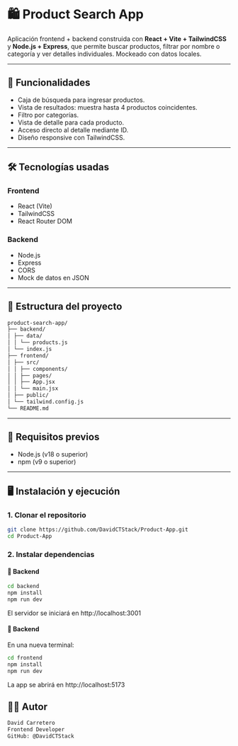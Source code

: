 # 🛍️ Product Search App

Aplicación frontend + backend construida con **React + Vite + TailwindCSS** y **Node.js + Express**, que permite buscar productos, filtrar por nombre o categoría y ver detalles individuales. Mockeado con datos locales.

---

## 🧩 Funcionalidades

- Caja de búsqueda para ingresar productos.
- Vista de resultados: muestra hasta 4 productos coincidentes.
- Filtro por categorías.
- Vista de detalle para cada producto.
- Acceso directo al detalle mediante ID.
- Diseño responsive con TailwindCSS.

---

## 🛠️ Tecnologías usadas

### Frontend
- React (Vite)
- TailwindCSS
- React Router DOM

### Backend
- Node.js
- Express
- CORS
- Mock de datos en JSON

---

## 📁 Estructura del proyecto

```bash
product-search-app/
├── backend/
│ ├── data/
│ │ └── products.js
│ └── index.js
├── frontend/
│ ├── src/
│ │ ├── components/
│ │ ├── pages/
│ │ ├── App.jsx
│ │ └── main.jsx
│ ├── public/
│ └── tailwind.config.js
└── README.md
```


---

## 🧪 Requisitos previos

- Node.js (v18 o superior)
- npm (v9 o superior)

---

## 🖥️ Instalación y ejecución

### 1. Clonar el repositorio

```bash
git clone https://github.com/DavidCTStack/Product-App.git
cd Product-App
```

### 2. Instalar dependencias

#### 🔹 Backend

```bash
cd backend
npm install
npm run dev
```

El servidor se iniciará en http://localhost:3001

#### 🔹 Backend

En una nueva terminal:

```bash
cd frontend
npm install
npm run dev
```

La app se abrirá en http://localhost:5173

## 👨‍💻 Autor

```bash
David Carretero
Frontend Developer
GitHub: @DavidCTStack
